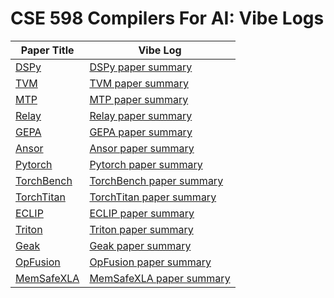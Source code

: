 # CSE 598 Compilers For AI: Vibe Logs
| Paper Title | Vibe Log |
|-------------|----------------|
| [DSPy](https://arxiv.org/pdf/2310.03714) | [DSPy paper summary](https://chatgpt.com/share/68c1cbcd-baec-800b-872a-fb4779808955) |
| [TVM](https://arxiv.org/abs/1802.04799)  | [TVM paper summary](https://chatgpt.com/share/68c30cd1-39e8-800b-89bb-cf786d1e5b6d)  |
| [MTP](https://arxiv.org/pdf/2405.08965) | [MTP paper summary](https://chatgpt.com/share/68c8833a-390c-800b-b82e-213c789b101e) |
| [Relay](https://arxiv.org/pdf/1904.08368) | [Relay paper summary](https://chatgpt.com/share/68ca129a-ce1c-800b-99f3-05b3a31f3840) |
| [GEPA](https://arxiv.org/pdf/2507.19457) | [GEPA paper summary](https://chatgpt.com/share/68cae042-bdb8-800b-9a03-0b8767c52b6f) |
| [Ansor](https://arxiv.org/pdf/2006.06762) | [Ansor paper summary](https://chatgpt.com/share/68cae32a-742c-800b-995e-dce3526e7ac3) |
|[Pytorch](https://dl.acm.org/doi/10.1145/3620665.3640366) | [Pytorch paper summary](https://chatgpt.com/share/68d0e138-f654-800b-9c92-9372e3f65c53) |
| [TorchBench](https://arxiv.org/abs/2304.14226) | [TorchBench paper summary](https://chatgpt.com/share/68d1c090-2f2c-800b-b1c0-b207cf7d7a3e) |
| [TorchTitan](https://arxiv.org/pdf/2410.06511) | [TorchTitan paper summary](https://chatgpt.com/share/68d362ec-4e54-800b-88c3-a9ce305ac2da) |
| [ECLIP](https://arxiv.org/abs/2506.12598) | [ECLIP paper summary](https://chatgpt.com/share/68d42104-3cd8-800b-b0fe-30b7c9892868) |
| [Triton](https://www.eecs.harvard.edu/~htk/publication/2019-mapl-tillet-kung-cox.pdf) | [Triton paper summary](https://chatgpt.com/share/68da098d-0e3c-800b-b46d-b00ef5bc5d97) |
| [Geak](https://arxiv.org/abs/2507.23194) | [Geak paper summary](https://chatgpt.com/share/68dadae2-824c-800b-a32e-d88f5f9e9ea7) |
| [OpFusion](https://arxiv.org/pdf/2301.13062) | [OpFusion paper summary](https://chatgpt.com/share/68dc9420-d574-800b-950d-bbd4900d86e1) |
| [MemSafeXLA](https://arxiv.org/abs/2206.14148) | [MemSafeXLA paper summary](https://chatgpt.com/share/68ddc926-3c48-800b-8c12-7921752620d8) |